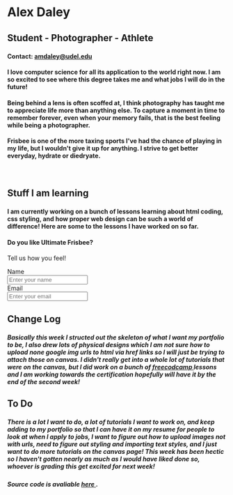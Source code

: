 <html>
  <head>
   <h1 style = "color:grey font-size:40px">
    <h1 id = "topPageTitle" >Alex Daley</h1>
    <h2 id = "threeBulletsHeader">
      <il id = "threeBulletsList">
        <p id = "threeBulletsText">
          Student - Photographer - Athlete
        </p>
      </il>
    </h2>
   <h4 id = "contact email">
    <p>Contact: <a href = "mailto: amdaley@udel.edu"> amdaley@udel.edu </a> </p>
   </h4> 
  </head>
 <body>
  <h4 id = "csMajorPicBlurb">
   <p> I love computer science for all its application to the world right now. I am so excited to see where this degree takes me and what jobs I will do in the future!</p>
  </h4>
  <h4 id = "photographyPicBlurb">
   <p>Being behind a lens is often scoffed at, I think photography has taught me to appreciate life more than anything else. To capture a moment in time to remember forever, even when your memory fails, that is the best feeling while being a photographer.</p>
  </h4>
  <h4 id = "frisbeePicBlurb">
    <p>Frisbee is one of the more taxing sports I've had the chance of playing in my life, but I wouldn't give it up for anything. I strive to get better everyday, hydrate or diedryate.</p>
  </h4>
  <br>
  <h2 id = "workExampleDumpTitle">
   <p>Stuff I am learning</p>
  </h2>
  <h4 id = "workExampleDumpBlurb">
   <p>I am currently working on a bunch of lessons learning about html coding, css styling, and how proper web design can be such a world of difference! Here are some to the lessons I have worked on so far.</p>
  </h4>

   <h4 id = "title"> Do you like Ultimate Frisbee?</h4>
     <p id = "description"> Tell us how you feel! </p>

   <form id = "survey-form">
    <label id = "name-label" for = "email">Name<br>
    <input type = "text" id = "name" placeholder = "Enter your name" required /><br>
    <label id = "email-label" for = "email">Email<br>
    <input type = "email" id = "email" placeholder = "Enter your email" required /><br>




   <div>
    <h2 id = "changeLogTitle">
     <p>Change Log</p>
    </h2>
    <h5 id = "changeLogBlurb">
     <p>Basically this week I structed out the skeleton of what I want my portfolio to be, I also drew lots of physical designs which I am not sure how to upload none google img urls to html via href links so I will just be trying to attach those on canvas. I didn't really get into a whole lot of tutorials that were on the canvas, but I did work on a bunch of <a href = "https://www.freecodecamp.org/learn/responsive-web-design/" target = "_blank"> freecodcamp </a> lessons and I am working towards the certification hopefully will have it by the end of the second week!</p>
     </h5>
    <h2 id = "toDoTitle">
     <p>To Do</p>
    </h2>
    <h5 id = "toDoBlurb">
     <p> There is a lot I want to do, a lot of tutorials I want to work on, and keep adding to my portfolio so that I can have it on my resume for people to look at when I apply to jobs, I want to figure out how to upload images not with urls, need to figure out styling and importing text styles, and I just want to do more tutorials on the canvas page! This week has been hectic so I haven't gotten nearly as much as I would have liked done so, whoever is grading this get excited for next week!</P>
    </h5>
   </div>
   <h5 id = "link2SourceCode">
     Source code is avaliable <a href = "https://github.com/ad-creations/ad-creations.github.io" target = "_blank" > here </a>.
   </h5>
  </body>
</html>












